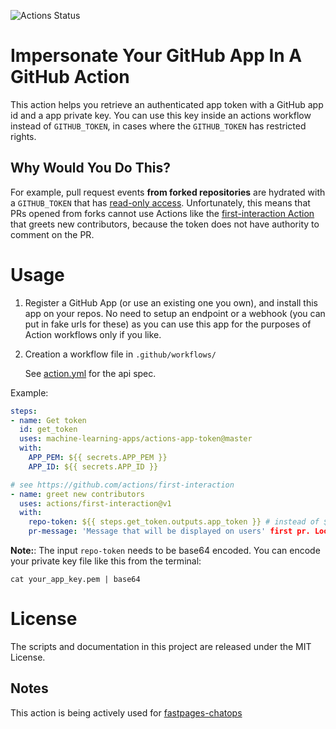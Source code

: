 ![Actions Status](https://github.com/machine-learning-apps/actions-app-token/workflows/Tests/badge.svg)

# Impersonate Your GitHub App In A GitHub Action

This action helps you retrieve an authenticated app token with a GitHub app id and a app private key.  You can use this key inside an actions workflow instead of `GITHUB_TOKEN`, in cases where the `GITHUB_TOKEN` has restricted rights.

## Why Would You Do This?

For example, pull request events **from forked repositories** are hydrated with a `GITHUB_TOKEN` that has [read-only access](https://help.github.com/en/actions/automating-your-workflow-with-github-actions/events-that-trigger-workflows#pull-request-event-pull_request).  Unfortunately, this means that PRs opened from forks cannot use Actions like the [first-interaction Action](https://github.com/actions/first-interaction) that greets new contributors, because the token does not have authority to comment on the PR. 

# Usage

1. Register a GitHub App (or use an existing one you own), and install this app on your repos. No need to setup an endpoint or a webhook (you can put in fake urls for these) as you can use this app for the purposes of Action workflows only if you like.

2. Creation a workflow file in `.github/workflows/`

    See [action.yml](action.yml) for the api spec.

Example:

```yaml
steps:
- name: Get token
  id: get_token
  uses: machine-learning-apps/actions-app-token@master
  with:
    APP_PEM: ${{ secrets.APP_PEM }}
    APP_ID: ${{ secrets.APP_ID }}

# see https://github.com/actions/first-interaction
- name: greet new contributors
  uses: actions/first-interaction@v1
  with:
    repo-token: ${{ steps.get_token.outputs.app_token }} # instead of ${{ secrets.GITHUB_TOKEN }}
    pr-message: 'Message that will be displayed on users' first pr. Look, a `code block` for markdown.'
```

**Note:**: The input `repo-token` needs to be base64 encoded.  You can encode your private key file like this from the terminal:

```
cat your_app_key.pem | base64
```

# License

The scripts and documentation in this project are released under the MIT License.

## Notes

This action is being actively used for [fastpages-chatops](https://github.com/apps/fastpages-chatops)
